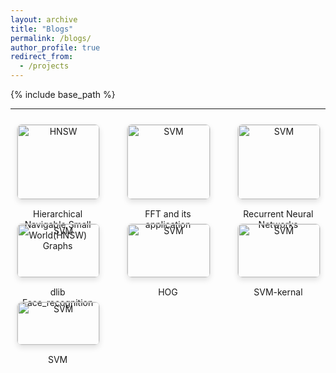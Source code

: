 ```yaml
---
layout: archive
title: "Blogs"
permalink: /blogs/
author_profile: true
redirect_from:
  - /projects
---
```


{% include base_path %}

<style>
.projects-container {
  display: flex;
  flex-wrap: wrap;
  justify-content: space-between; /* Ensures equal spacing between items */
  gap: 20px; /* Adjust the gap between projects */
}

.blog {
  width: 30%; /* Ensures 3 items fit in one line */
  box-sizing: border-box;
  padding: 10px;
  text-align: center;
}

.blog img {
  width: 100%;
  height: auto;
  border: 1px solid #ddd;
  border-radius: 8px;
  box-shadow: 0 4px 8px rgba(0,0,0,0.1);
}

.navigation {
  text-align: center;
  margin-top: 20px;
}

.navigation a {
  display: inline-block;
  margin: 0 5px;
  padding: 6px 10px; /* Adjusted padding */
  background-color: #ddd; /* Grey background */
  color: #333; /* Dark text color */
  text-decoration: none;
  border-radius: 5px;
}

.navigation a:hover {
  background-color: #bbb; /* Darker grey on hover */
}

.navigation .arrow {
  font-size: 18px; /* Adjusted font size */
  vertical-align: middle;
}
</style>

-----

<div class="projects-container">
<div class="blog">
    <a href="/_pages/HNSW.html">
      <img src="https://github.com/user-attachments/assets/ef9dd466-d5f2-44fe-affa-bc0bde0d64b4" alt="HNSW">
    </a>
    <p>Hierarchical Navigable Small World(HNSW) Graphs</p>
  </div>
  
  <div class="blog">
    <a href="/_pages/FFT (2).html">
      <img src="https://github.com/user-attachments/assets/ba545056-0b90-4649-820e-441b11ee8d96" alt="SVM">
    </a>
    <p>FFT and its application</p>
  </div>
  
  <div class="blog">
    <a href="/_pages/RNN.html">
      <img src="https://github.com/user-attachments/assets/3b55f107-5ec2-4ffb-a13c-47edc5bcfd98" alt="SVM">
    </a>
    <p>Recurrent Neural Networks</p>
  </div>
  
  <div class="blog">
    <a href="/_pages/dlib_face_recognition.html">
      <img src="https://github.com/Nihar1402-iit/Nihar1402-iit.github.io/assets/117573996/288685f4-bff4-40ed-a303-df0b43067314" alt="SVM">
    </a>
    <p>dlib Face_recognition</p>
  </div>

  <div class="blog">
    <a href="/_pages/HOG_blogs.html">
      <img src="https://github.com/Nihar1402-iit/Nihar1402-iit.github.io/assets/117573996/56ac26a3-2f85-4dfe-9898-a22e3b779b63" alt="SVM">
    </a>
    <p>HOG</p>
  </div>

  <div class="blog">
    <a href="/_pages/SVM_kernals.html">
      <img src="https://github.com/Nihar1402-iit/Nihar1402-iit.github.io/assets/117573996/80c4683d-5c96-4ff5-b54e-4e4d1d06bf07" alt="SVM">
    </a>
    <p>SVM-kernal</p>
  </div>
  
  <div class="blog">
    <a href="/_pages/Blog_SVM.html">
      <img src="https://github.com/Nihar1402-iit/Nihar1402-iit.github.io/assets/117573996/5e0cb2c3-9943-466d-ad9b-20559840b74a" alt="SVM">
    </a>
    <p>SVM</p>
  </div>
  
</div>
